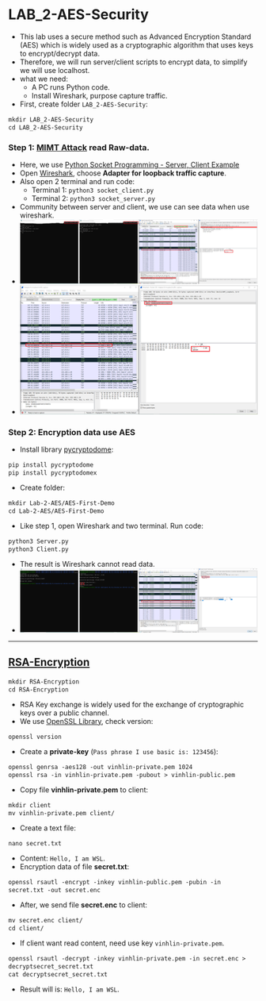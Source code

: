 # LAB_2-AES-Security
- This lab uses a secure method such as Advanced Encryption Standard (AES) which is widely used as a cryptographic algorithm that uses keys to encrypt/decrypt data. 
- Therefore, we will run server/client scripts to encrypt data, to simplify we will use localhost.
- what we need:
	- A PC runs Python code.
	- Install Wireshark, purpose capture traffic.
- First, create folder `LAB_2-AES-Security`:
```
mkdir LAB_2-AES-Security
cd LAB_2-AES-Security
```

### Step 1: [MIMT Attack](https://en.wikipedia.org/wiki/Man-in-the-middle_attack) read Raw-data.
- Here, we use [Python Socket Programming - Server, Client Example](https://www.digitalocean.com/community/tutorials/python-socket-programming-server-client)
- Open [Wireshark](https://www.wireshark.org/download.html), choose **Adapter for loopback traffic capture**.
- Also open 2 terminal and run code: 
	- Terminal 1: `python3 socket_client.py`
	- Terminal 2: `python3 socket_server.py`
- Community between server and client, we use can see data when use wireshark.
- ![Image 1](https://github.com/VinhLin/LAB_2-AES-Security/blob/main/MIMT_Attack/Image_1.png)
- ![Image 2](https://github.com/VinhLin/LAB_2-AES-Security/blob/main/MIMT_Attack/Image_2.png)

### Step 2: Encryption data use AES
- Install library [pycryptodome](https://github.com/Legrandin/pycryptodome):
```
pip install pycryptodome
pip install pycryptodomex
```
- Create folder:
```
mkdir Lab-2-AES/AES-First-Demo
cd Lab-2-AES/AES-First-Demo
```
- Like step 1, open Wireshark and two terminal. Run code:
```
python3 Server.py
python3 Client.py
```
- The result is Wireshark cannot read data.
- ![Result](https://github.com/VinhLin/LAB_2-AES-Security/blob/main/AES-First-Demo/Result.png)

---------------------------------------------------------------------------------------
## [RSA-Encryption](https://opensource.com/article/21/4/encryption-decryption-openssl)
```
mkdir RSA-Encryption
cd RSA-Encryption
```
- RSA Key exchange is widely used for the exchange of cryptographic keys over a public channel.
- We use [OpenSSL Library](https://www.openssl.org/), check version:
```
openssl version
```
- Create a **private-key** (`Pass phrase I use basic is: 123456`): 
```
openssl genrsa -aes128 -out vinhlin-private.pem 1024
openssl rsa -in vinhlin-private.pem -pubout > vinhlin-public.pem
```
- Copy file **vinhlin-private.pem** to client:
```
mkdir client
mv vinhlin-private.pem client/
```
- Create a text file: 
```
nano secret.txt
```
- Content: `Hello, I am WSL`.
- Encryption data of file **secret.txt**:
```
openssl rsautl -encrypt -inkey vinhlin-public.pem -pubin -in secret.txt -out secret.enc
```
- After, we send file **secret.enc** to client:
```
mv secret.enc client/
cd client/
```
- If client want read content, need use key `vinhlin-private.pem`.
```
openssl rsautl -decrypt -inkey vinhlin-private.pem -in secret.enc > decryptsecret_secret.txt
cat decryptsecret_secret.txt
```
- Result will is: `Hello, I am WSL`.















